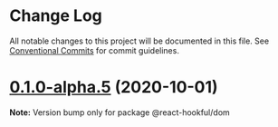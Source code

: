 # Change Log

All notable changes to this project will be documented in this file.
See [Conventional Commits](https://conventionalcommits.org) for commit guidelines.

# [0.1.0-alpha.5](https://github.com/Frantss/react-hookful/tree/master/packages/dom/compare/@react-hookful/dom@0.1.0-alpha.4...@react-hookful/dom@0.1.0-alpha.5) (2020-10-01)

**Note:** Version bump only for package @react-hookful/dom
